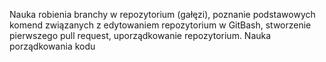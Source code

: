 Nauka robienia branchy w repozytorium (gałęzi), poznanie podstawowych komend związanych z edytowaniem repozytorium w GitBash, stworzenie pierwszego pull request, uporządkowanie repozytorium. 
Nauka porządkowania kodu